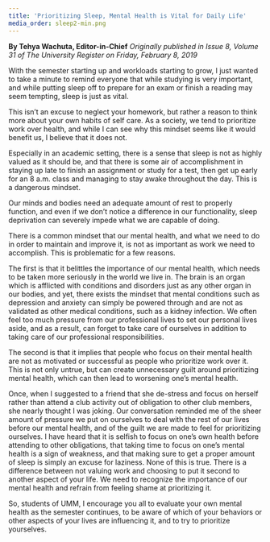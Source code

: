 ```yaml
---
title: 'Prioritizing Sleep, Mental Health is Vital for Daily Life'
media_order: sleep2-min.png
---
```


**By Tehya Wachuta, Editor-in-Chief** _Originally published in Issue 8, Volume 31 of The University Register on Friday, February 8, 2019_

With the semester starting up and workloads starting to grow, I just wanted to take a minute to remind everyone that while studying is very important, and while putting sleep off to prepare for an exam or finish a reading may seem tempting, sleep is just as vital.

This isn’t an excuse to neglect your homework, but rather a reason to think more about your own habits of self care. As a society, we tend to prioritize work over health, and while I can see why this mindset seems like it would benefit us, I believe that it does not.

Especially in an academic setting, there is a sense that sleep is not as highly valued as it should be, and that there is some air of accomplishment in staying up late to finish an assignment or study for a test, then get up early for an 8 a.m. class and managing to stay awake throughout the day. This is a dangerous mindset. 

Our minds and bodies need an adequate amount of rest to properly function, and even if we don’t notice a difference in our functionality, sleep deprivation can severely impede what we are capable of doing.

There is a common mindset that our mental health, and what we need to do in order to maintain and improve it, is not as important as work we need to accomplish. This is problematic for a few reasons. 

The first is that it belittles the importance of our mental health, which needs to be taken more seriously in the world we live in. The brain is an organ which is afflicted with conditions and disorders just as any other organ in our bodies, and yet, there exists the mindset that mental conditions such as depression and anxiety can simply be powered through and are not as validated as other medical conditions, such as a kidney infection. We often feel too much pressure from our professional lives to set our personal lives aside, and as a result, can forget to take care of ourselves in addition to taking care of our professional responsibilities.

The second is that it implies that people who focus on their mental health are not as motivated or successful as people who prioritize work over it. This is not only untrue, but can create unnecessary guilt around prioritizing mental health, which can then lead to worsening one’s mental health.

Once, when I suggested to a friend that she de-stress and focus on herself rather than attend a club activity out of obligation to other club members, she nearly thought I was joking. Our conversation reminded me of the sheer amount of pressure we put on ourselves to deal with the rest of our lives before our mental health, and of the guilt we are made to feel for prioritizing ourselves. I have heard that it is selfish to focus on one’s own health before attending to other obligations, that taking time to focus on one’s mental health is a sign of weakness, and that making sure to get a proper amount of sleep is simply an excuse for laziness. 
None of this is true. There is a difference between not valuing work and choosing to put it second to another aspect of your life. We need to recognize the importance of our mental health and refrain from feeling shame at prioritizing it.

So, students of UMM, I encourage you all to evaluate your own mental health as the semester continues, to be aware of which of your behaviors or other aspects of your lives are influencing it, and to try to prioritize yourselves.